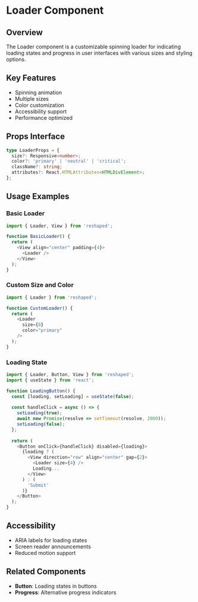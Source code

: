 # Loader Component

## Overview
The Loader component is a customizable spinning loader for indicating loading states and progress in user interfaces with various sizes and styling options.

## Key Features
- Spinning animation
- Multiple sizes
- Color customization
- Accessibility support
- Performance optimized

## Props Interface
```typescript
type LoaderProps = {
  size?: Responsive<number>;
  color?: 'primary' | 'neutral' | 'critical';
  className?: string;
  attributes?: React.HTMLAttributes<HTMLDivElement>;
};
```

## Usage Examples

### Basic Loader
```typescript
import { Loader, View } from 'reshaped';

function BasicLoader() {
  return (
    <View align="center" padding={4}>
      <Loader />
    </View>
  );
}
```

### Custom Size and Color
```typescript
import { Loader } from 'reshaped';

function CustomLoader() {
  return (
    <Loader 
      size={8}
      color="primary"
    />
  );
}
```

### Loading State
```typescript
import { Loader, Button, View } from 'reshaped';
import { useState } from 'react';

function LoadingButton() {
  const [loading, setLoading] = useState(false);
  
  const handleClick = async () => {
    setLoading(true);
    await new Promise(resolve => setTimeout(resolve, 2000));
    setLoading(false);
  };
  
  return (
    <Button onClick={handleClick} disabled={loading}>
      {loading ? (
        <View direction="row" align="center" gap={2}>
          <Loader size={4} />
          Loading...
        </View>
      ) : (
        'Submit'
      )}
    </Button>
  );
}
```

## Accessibility
- ARIA labels for loading states
- Screen reader announcements
- Reduced motion support

## Related Components
- **Button**: Loading states in buttons
- **Progress**: Alternative progress indicators